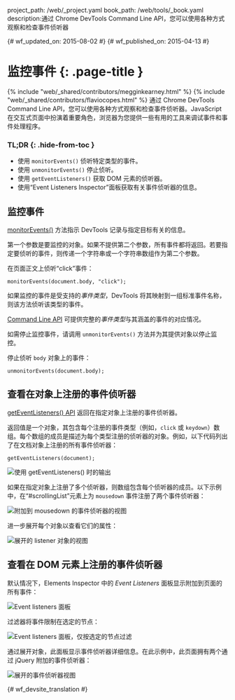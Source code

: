 project_path: /web/_project.yaml
book_path: /web/tools/_book.yaml
description:通过 Chrome DevTools Command Line API，您可以使用各种方式观察和检查事件侦听器

{# wf_updated_on: 2015-08-02 #}
{# wf_published_on: 2015-04-13 #}

# 监控事件 {: .page-title }

{% include "web/_shared/contributors/megginkearney.html" %}
{% include "web/_shared/contributors/flaviocopes.html" %}
通过 Chrome DevTools Command Line API，您可以使用各种方式观察和检查事件侦听器。JavaScript 在交互式页面中扮演着重要角色，浏览器为您提供一些有用的工具来调试事件和事件处理程序。


### TL;DR {: .hide-from-toc }
- 使用  <code>monitorEvents()</code> 侦听特定类型的事件。
- 使用  <code>unmonitorEvents()</code> 停止侦听。
- 使用  <code>getEventListeners()</code> 获取 DOM 元素的侦听器。
- 使用“Event Listeners Inspector”面板获取有关事件侦听器的信息。


## 监控事件

[monitorEvents()](/web/tools/chrome-devtools/debug/command-line/command-line-reference#monitoreventsobject-events) 方法指示 DevTools 记录与指定目标有关的信息。


第一个参数是要监控的对象。如果不提供第二个参数，所有事件都将返回。若要指定要侦听的事件，则传递一个字符串或一个字符串数组作为第二个参数。




在页面正文上侦听“click”事件：

    monitorEvents(document.body, "click");

如果监控的事件是受支持的*事件类型*，DevTools 将其映射到一组标准事件名称，则该方法侦听该类型的事件。



[Command Line API](/web/tools/chrome-devtools/debug/command-line/command-line-reference) 可提供完整的*事件类型*与其涵盖的事件的对应情况。

如需停止监控事件，请调用 `unmonitorEvents()` 方法并为其提供对象以停止监控。


停止侦听 `body` 对象上的事件：

    unmonitorEvents(document.body);

## 查看在对象上注册的事件侦听器

[getEventListeners() API](/web/tools/chrome-devtools/debug/command-line/command-line-reference#geteventlistenersobject) 返回在指定对象上注册的事件侦听器。


返回值是一个对象，其包含每个注册的事件类型（例如，`click` 或 `keydown`）数组。每个数组的成员是描述为每个类型注册的侦听器的对象。例如，以下代码列出了在文档对象上注册的所有事件侦听器：





    getEventListeners(document);

![使用 getEventListeners() 时的输出](images/events-call-geteventlisteners.png)

如果在指定对象上注册了多个侦听器，则数组包含每个侦听器的成员。以下示例中，在“#scrollingList”元素上为 `mousedown` 事件注册了两个事件侦听器：




![附加到 mousedown 的事件侦听器的视图](images/events-geteventlisteners_multiple.png)

进一步展开每个对象以查看它们的属性：

![展开的 listener 对象的视图](images/events-geteventlisteners_expanded.png)

## 查看在 DOM 元素上注册的事件侦听器

默认情况下，Elements Inspector 中的 *Event Listeners* 面板显示附加到页面的所有事件：


![Event listeners 面板](images/events-eventlisteners_panel.png)

过滤器将事件限制在选定的节点：

![Event listeners 面板，仅按选定的节点过滤](images/events-eventlisteners_panel_filtered.png)

通过展开对象，此面板显示事件侦听器详细信息。在此示例中，此页面拥有两个通过 jQuery 附加的事件侦听器：



![展开的事件侦听器视图](images/events-eventlisteners_panel_details.png)



{# wf_devsite_translation #}
